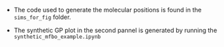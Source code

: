 - The code used to generate the molecular positions is found in the `sims_for_fig` folder.

- The synthetic GP plot in the second pannel is generated by running the `synthetic_mfbo_example.ipynb` 
